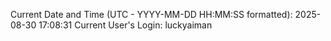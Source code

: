 Current Date and Time (UTC - YYYY-MM-DD HH:MM:SS formatted): 2025-08-30 17:08:31
Current User's Login: luckyaiman
